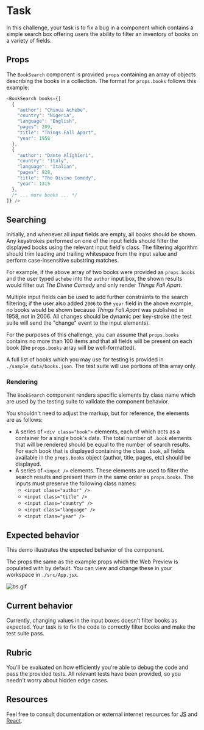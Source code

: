 # Task

In this challenge, your task is to fix a bug in a component which contains a simple search box offering users the ability to filter an inventory of books on a variety of fields.

## Props

The `BookSearch` component is provided `props` containing an array of objects describing the books in a collection. The format for `props.books` follows this example:

```javascript
<BookSearch books={[
  {
    "author": "Chinua Achebe",
    "country": "Nigeria",
    "language": "English",
    "pages": 209,
    "title": "Things Fall Apart",
    "year": 1958
  },
  {
    "author": "Dante Alighieri",
    "country": "Italy",
    "language": "Italian",
    "pages": 928,
    "title": "The Divine Comedy",
    "year": 1315
  },
  /* ... more books ... */
]} />
```

## Searching

Initially, and whenever all input fields are empty, all books should be shown. Any keystrokes performed on one of the input fields should filter the displayed books using the relevant input field's class. The filtering algorithm should trim leading and trailing whitespace from the input value and perform case-insensitive substring matches.

For example, if the above array of two books were provided as `props.books` and the user typed `achebe` into the `author` input box, the shown results would filter out _The Divine Comedy_ and only render _Things Fall Apart_.

Multiple input fields can be used to add further constraints to the search filtering; if the user also added `2006` to the `year` field in the above example, no books would be shown because _Things Fall Apart_ was published in 1958, not in 2006. All changes should be dynamic per key-stroke (the test suite will send the "change" event to the input elements).

For the purposes of this challenge, you can assume that `props.books` contains no more than 100 items and that all fields will be present on each book (the `props.books` array will be well-formatted).

A full list of books which you may use for testing is provided in `./sample_data/books.json`. The test suite will use portions of this array only.

### Rendering

The `BookSearch` component renders specific elements by class name which are used by the testing suite to validate the component behavior.

You shouldn't need to adjust the markup, but for reference, the elements are as follows:

- A series of `<div class="book">` elements, each of which acts as a container for a single book's data. The total number of `.book` elements that will be rendered should be equal to the number of search results. For each book that is displayed containing the class `.book`, all fields available in the `props.books` object (author, title, pages, etc) should be displayed.
- A series of `<input />` elements. These elements are used to filter the search results and present them in the same order as `props.books`. The inputs must preserve the following class names:
  - `<input class="author" />`
  - `<input class="title" />`
  - `<input class="country" />`
  - `<input class="language" />`
  - `<input class="year" />`

## Expected behavior

This demo illustrates the expected behavior of the component.

The props the same as the example props which the Web Preview is populated with by default. You can view and change these in your workspace in `./src/App.jsx`.

![bs.gif](//res.cloudinary.com/strive/image/upload/w_1000,h_1000,c_limit/268d6dbf63809961e11754e80554308a-bs.gif)

## Current behavior

Currently, changing values in the input boxes doesn't filter books as expected. Your task is to fix the code to correctly filter books and make the test suite pass.

## Rubric

You'll be evaluated on how efficiently you're able to debug the code and pass the provided tests. All relevant tests have been provided, so you needn't worry about hidden edge cases.

## Resources

Feel free to consult documentation or external internet resources for [JS](https://developer.mozilla.org/en-US/docs/Web/JavaScript) and [React](https://reactjs.org/docs/getting-started.html).